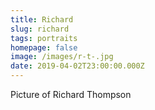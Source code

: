 ```yaml
---
title: Richard
slug: richard
tags: portraits
homepage: false
image: /images/r-t-.jpg
date: 2019-04-02T23:00:00.000Z
---
```

Picture of Richard Thompson
